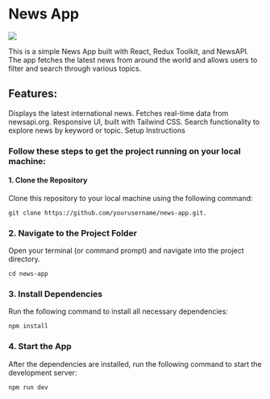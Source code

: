 # News App

![](https://github.com/simranlotey/react-news-app/blob/master/src/components/Images/demo.png)

This is a simple News App built with React, Redux Toolkit, and NewsAPI. The app fetches the latest news from around the world and allows users to filter and search through various topics.

## Features:

Displays the latest international news.
Fetches real-time data from newsapi.org.
Responsive UI, built with Tailwind CSS.
Search functionality to explore news by keyword or topic.
Setup Instructions

### Follow these steps to get the project running on your local machine:

#### 1. Clone the Repository
Clone this repository to your local machine using the following command:
```
git clone https://github.com/yourusername/news-app.git.
```
### 2. Navigate to the Project Folder
Open your terminal (or command prompt) and navigate into the project directory.
```
cd news-app
```
### 3. Install Dependencies
Run the following command to install all necessary dependencies:
```
npm install
```
### 4. Start the App
After the dependencies are installed, run the following command to start the development server:
```
npm run dev
```

